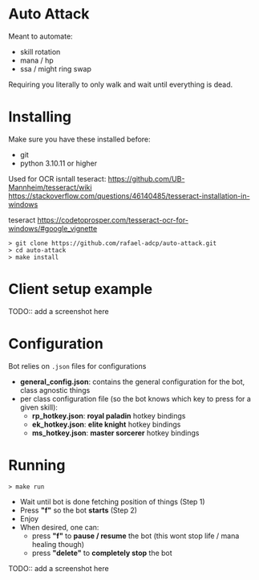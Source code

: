 # Auto Attack
Meant to automate:
- skill rotation
- mana / hp
- ssa / might ring swap

Requiring you literally to only walk and wait until everything is dead.

# Installing
Make sure you have these installed before:
- git
- python 3.10.11 or higher

Used for OCR
isntall teseract: https://github.com/UB-Mannheim/tesseract/wiki
https://stackoverflow.com/questions/46140485/tesseract-installation-in-windows

teseract
https://codetoprosper.com/tesseract-ocr-for-windows/#google_vignette

```
> git clone https://github.com/rafael-adcp/auto-attack.git
> cd auto-attack
> make install
```

# Client setup example
TODO:: add a screenshot here

# Configuration
Bot relies on `.json` files for configurations
- **general_config.json**: contains the general configuration for the bot, class agnostic things
- per class configuration file (so the bot knows which key to press for a given skill):
    - **rp_hotkey.json**: **royal paladin** hotkey bindings 
    - **ek_hotkey.json**: **elite knight** hotkey bindings
    - **ms_hotkey.json**: **master sorcerer** hotkey bindings

# Running
```
> make run
```
- Wait until bot is done fetching position of things (Step 1)
- Press **"f"** so the bot **starts** (Step 2)
- Enjoy
- When desired, one can:
    - press **"f"** to **pause / resume** the bot (this wont stop life / mana healing though)
    - press **"delete"** to **completely stop** the bot

TODO:: add a screenshot here
